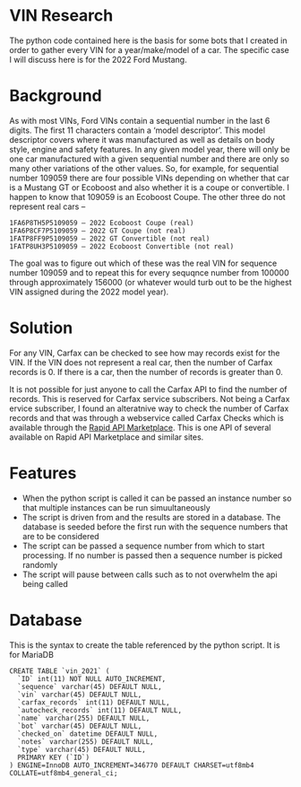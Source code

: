 # VIN Research
The python code contained here is the basis for some bots that I created in order to gather every VIN for a year/make/model of a car. The specific case I will discuss here is for the 2022 Ford Mustang.

# Background
As with most VINs, Ford VINs contain a sequential number in the last 6 digits. The first 11 characters contain a ‘model descriptor’. This model descriptor covers where it was manufactured as well as details on body style, engine and safety features. In any given model year, there will only be one car manufactured with a given sequential number and there are only so many other variations of the other values. So, for example, for sequential number 109059 there are four possible VINs depending on whether that car is a Mustang GT or Ecoboost and also whether it is a coupe or convertible. I happen to know that 109059 is an Ecoboost Coupe. The other three do not represent real cars –

    1FA6P8TH5P5109059 – 2022 Ecoboost Coupe (real)
    1FA6P8CF7P5109059 – 2022 GT Coupe (not real)
    1FATP8FF9P5109059 – 2022 GT Convertible (not real)
    1FATP8UH3P5109059 – 2022 Ecoboost Convertible (not real)

The goal was to figure out which of these was the real VIN for sequence number 109059 and to repeat this for every sequqnce number from 100000 through approximately 156000 (or whatever would turb out to be the highest VIN assigned during the 2022 model year).

# Solution
For any VIN, Carfax can be checked to see how may records exist for the VIN. If the VIN does not represent a real car, then the number of Carfax records is 0. If there is a car, then the number of records is greater than 0.

It is not possible for just anyone to call the Carfax API to find the number of records. This is reserved for Carfax service subscribers. Not being a Carfax ervice subscriber, I found an alteratnive way to check the number of Carfax records and that was through a webservice called Carfax Checks which is available through the [Rapid API Marketplace](https://rapidapi.com/carsimulcast/api/carfax-checks). This is one API of several available on Rapid API Marketplace and similar sites.

# Features
* When the python script is called it can be passed an instance number so that multiple instances can be run simuultaneously
* The script is driven from and the results are stored in a database. The database is seeded before the first run with the sequence numbers that are to be considered
* The script can be passed a sequence number from which to start processing. If no number is passed then a sequence number is picked randomly
* The script will pause between calls such as to not overwhelm the api being called

# Database
This is the syntax to create the table referenced by the python script. It is for MariaDB

    CREATE TABLE `vin_2021` (
      `ID` int(11) NOT NULL AUTO_INCREMENT,
      `sequence` varchar(45) DEFAULT NULL,
      `vin` varchar(45) DEFAULT NULL,
      `carfax_records` int(11) DEFAULT NULL,
      `autocheck_records` int(11) DEFAULT NULL,
      `name` varchar(255) DEFAULT NULL,
      `bot` varchar(45) DEFAULT NULL,
      `checked_on` datetime DEFAULT NULL,
      `notes` varchar(255) DEFAULT NULL,
      `type` varchar(45) DEFAULT NULL,
      PRIMARY KEY (`ID`)
    ) ENGINE=InnoDB AUTO_INCREMENT=346770 DEFAULT CHARSET=utf8mb4 COLLATE=utf8mb4_general_ci;

